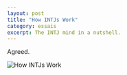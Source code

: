 ```yaml
---
layout: post
title: "How INTJs Work"
category: essais
excerpt: The INTJ mind in a nutshell.
---
```


Agreed.

![How INTJs Work](http://www.vincentbarr.com/assets/images/intj.png)

<a href="https://plus.google.com/+VincentBarr0?rel=author"></a>